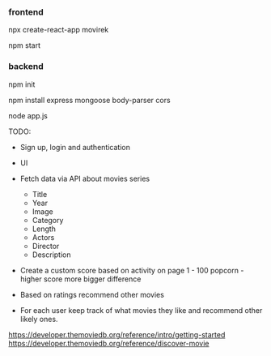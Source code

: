 

### frontend

npx create-react-app movirek

npm start


### backend

npm init

npm install express mongoose body-parser cors

node app.js


TODO:
- Sign up, login and authentication
- UI
- Fetch data via API about movies series
  - Title
  - Year
  - Image
  - Category
  - Length
  - Actors
  - Director 
  - Description

- Create a custom score based on activity on page 1 - 100 popcorn - higher score more bigger difference
- Based on ratings recommend other movies
- For each user keep track of what movies they like and recommend other likely ones.

https://developer.themoviedb.org/reference/intro/getting-started
https://developer.themoviedb.org/reference/discover-movie